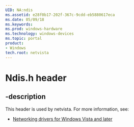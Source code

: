 ```yaml
---
UID: NA:ndis
ms.assetid: e28f0b17-202f-367c-9cdd-eb5880617eca
ms.date: 05/09/18
ms.keywords: 
ms.prod: windows-hardware
ms.technology: windows-devices
ms.topic: portal
product:
- Windows
tech.root: netvista
---
```


# Ndis.h header


## -description


This header is used by netvista. For more information, see:

- [Networking drivers for Windows Vista and later](../_netvista/index.md)
